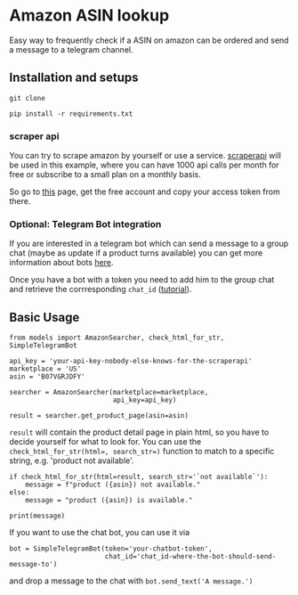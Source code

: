 # Amazon ASIN lookup
Easy way to frequently check if a ASIN on amazon can be ordered and send a message to a telegram channel.

## Installation and setups
`git clone`

`pip install -r requirements.txt`

### scraper api
You can try to scrape amazon by yourself or use a service. [scraperapi](https://www.scraperapi.com/?fp_ref=noreferral) will be used in this example, where you can have 1000 
api calls per month for free or subscribe to a small plan on a monthly basis. 

So go to [this](https://www.scraperapi.com/?fp_ref=noreferral) page, get the free account and copy your access token from there.

### Optional: Telegram Bot integration
If you are interested in a telegram bot which can send a message to a group chat (maybe as update if a product turns available) you can get more information about bots [here](https://core.telegram.org/bots).

Once you have a bot with a token you need to add him to the group chat and retrieve the corrresponding `chat_id` ([tutorial](https://stackoverflow.com/questions/32423837/telegram-bot-how-to-get-a-group-chat-id)).

## Basic Usage
```
from models import AmazonSearcher, check_html_for_str, SimpleTelegramBot

api_key = 'your-api-key-nobody-else-knows-for-the-scraperapi'
marketplace = 'US'
asin = 'B07VGRJDFY'

searcher = AmazonSearcher(marketplace=marketplace,
                          api_key=api_key)

result = searcher.get_product_page(asin=asin)
```
`result` will contain the product detail page in plain html, so you have to decide yourself for what to look for. You can
use the `check_html_for_str(html=, search_str=)` function to match to a specific string, e.g. 'product not available'.

```
if check_html_for_str(html=result, search_str='`not available`'):
    message = f"product ({asin}) not available."
else:
    message = "product ({asin}) is available."

print(message)
```

If you want to use the chat bot, you can use it via
```
bot = SimpleTelegramBot(token='your-chatbot-token',
                        chat_id='chat_id-where-the-bot-should-send-message-to')
```

and drop a message to the chat with `bot.send_text('A message.')`